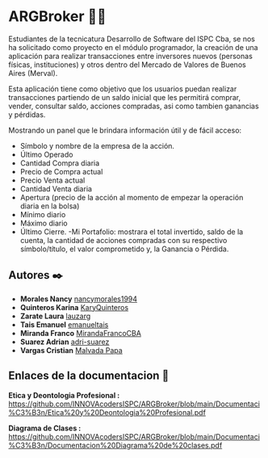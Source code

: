 # ARGBroker 🚀🚀

Estudiantes de la tecnicatura Desarrollo de Software del ISPC Cba, se nos ha solicitado como proyecto en el módulo programador, la creación de una aplicación para realizar transacciones entre inversores nuevos (personas físicas, instituciones) y otros dentro del Mercado de Valores de Buenos Aires (Merval).

Esta aplicación tiene como objetivo que los usuarios puedan realizar transacciones partiendo de un saldo inicial que les permitirá comprar, vender, consultar saldo, acciones compradas, asi como tambien ganancias y pérdidas. 


Mostrando un panel que le brindara  información útil y de fácil acceso:   

- Símbolo y nombre de la empresa de la acción. 
- Último Operado
- Cantidad Compra diaria
- Precio de Compra actual
- Precio Venta actual
- Cantidad Venta diaria
- Apertura (precio de la acción al momento de empezar la operación diaria en la bolsa)
- Mínimo diario
- Máximo diario
- Último Cierre.
 -Mi Portafolio:  mostrara el total invertido, saldo de la cuenta, la
cantidad de acciones compradas con su respectivo símbolo/título, el valor comprometido y, la Ganancia o Pérdida.


## Autores ✒️
* **Morales Nancy**  [nancymorales1994](https://github.com/nancymorales1994)
* **Quinteros Karina**  [KaryQuinteros](https://github.com/KaryQuinteros)
* **Zarate Laura**  [lauzarg](https://github.com/lauzarg)
* **Tais Emanuel**  [emanueltais](https://github.com/emanueltais)
* **Miranda Franco**  [MirandaFrancoCBA](https://github.com/MirandaFrancoCBA)
* **Suarez Adrian**  [adri-suarez](https://github.com/adri-suarez)
* **Vargas Cristian**  [Malvada Papa](https://github.com/Malvadapapa)

## Enlaces de la documentacion 📄

**Etica y Deontologia Profesional :** https://github.com/INNOVAcodersISPC/ARGBroker/blob/main/Documentaci%C3%B3n/Etica%20y%20Deontologia%20Profesional.pdf

**Diagrama de Clases :** https://github.com/INNOVAcodersISPC/ARGBroker/blob/main/Documentaci%C3%B3n/Documentacion%20Diagrama%20de%20clases.pdf




